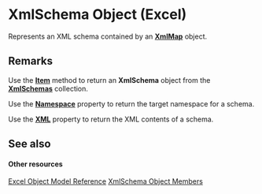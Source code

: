 
# XmlSchema Object (Excel)

Represents an XML schema contained by an  **[XmlMap](39b0823f-0068-d8df-e4e1-ca62b55d58f5.md)** object.


## Remarks

Use the  **[Item](45949593-41f6-42b5-21c0-cfb9e7c3dc49.md)** method to return an **XmlSchema** object from the **[XmlSchemas](1e6a4371-7163-572d-b435-7dc9a2865338.md)** collection.

Use the  **[Namespace](eaffd8e6-7ec4-af4e-ef0d-9a9d8c3dda47.md)** property to return the target namespace for a schema.

Use the  **[XML](1291eecc-71a8-bcfd-44d2-5f4d92dc8b77.md)** property to return the XML contents of a schema.


## See also


#### Other resources


[Excel Object Model Reference](http://msdn.microsoft.com/library/11ea8598-8a20-92d5-f98b-0da04263bf2c%28Office.15%29.aspx)
[XmlSchema Object Members](884318da-1fd2-6487-2c04-4d87942e08b1.md)
